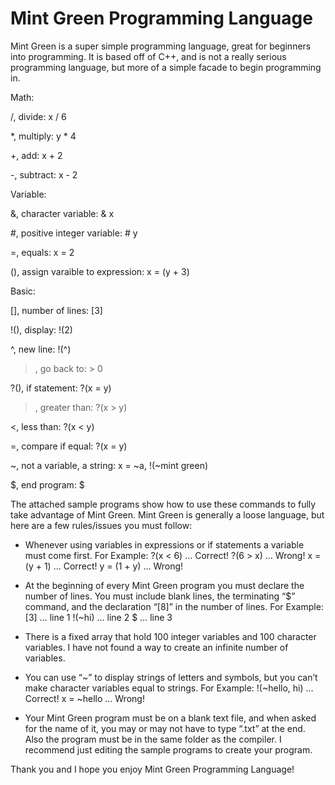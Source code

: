 # Mint Green Programming Language
Mint Green is a super simple programming language, great for beginners into programming. It is based off of C++, and is not a really serious programming language, but more of a simple facade to begin programming in.

Math:

   /, divide: x / 6
   
   *, multiply: y * 4
   
   +, add: x + 2
   
   -, subtract: x - 2
		
Variable:

   &, character variable: & x
   
   #, positive integer variable: # y
   
   =, equals: x = 2
   
   (), assign varaible to expression: x = (y + 3)

Basic:

   [], number of lines: [3]
   
   !(), display: !(2)
   
   ^, new line: !(^)
   
   >, go back to: > 0
   
   ?(), if statement: ?(x = y)
   
   >, greater than: ?(x > y)
   
   <, less than: ?(x < y)
   
   =, compare if equal: ?(x = y)
   
   ~, not a variable, a string: x = ~a, !(~mint green)
   
   $, end program: $

The attached sample programs show how to use these commands to fully take advantage of Mint Green. Mint Green is generally a loose language, but here are a few rules/issues you must follow:

* Whenever using variables in expressions or if statements a variable must come first. 
  For Example:
	?(x < 6) … Correct!
	?(6 > x) … Wrong!
	x = (y + 1) … Correct!
	y = (1 + y) … Wrong!

* At the beginning of every Mint Green program you must declare the number of lines. 
You must include blank lines, the terminating “$” command, and the declaration “[8]” in the number of lines.
For Example:
	[3] … line 1
	!(~hi) … line 2
	$ … line 3

* There is a fixed array that hold 100 integer variables and 100 character variables. I have not found a way to create an infinite number of variables.

* You can use “~” to display strings of letters and symbols, but you can’t make character variables equal to strings.
For Example:
	!(~hello, hi) … Correct!
	x = ~hello … Wrong!

* Your Mint Green program must be on a blank text file, and when asked for the name of it, you may or may not have to type “.txt” at the end. Also the program must be in the same folder as the compiler. I recommend just editing the sample programs to create your program.

Thank you and I hope you enjoy Mint Green Programming Language!


